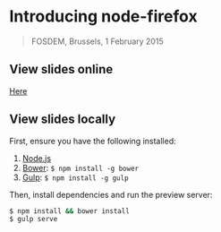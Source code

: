 # Introducing node-firefox
> FOSDEM, Brussels, 1 February 2015

## View slides online

[Here](http://soledadpenades.com/files/t/20150201_node_firefox/)

## View slides locally

First, ensure you have the following installed:

1. [Node.js](http://nodejs.org)
2. [Bower](http://bower.io): `$ npm install -g bower`
3. [Gulp](http://gulpjs.com): `$ npm install -g gulp`

Then, install dependencies and run the preview server:

```bash
$ npm install && bower install
$ gulp serve
```
